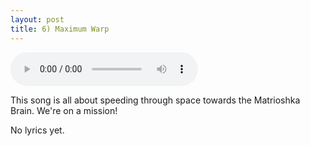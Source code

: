 ```yaml
---
layout: post
title: 6) Maximum Warp
---
```


<audio controls>
<source src="{{ site.baseurl }}/audio/maximum-warp.mp3" type="audio/mpeg">
</audio>

This song is all about speeding through space towards the Matrioshka Brain. We're on a mission!

No lyrics yet.